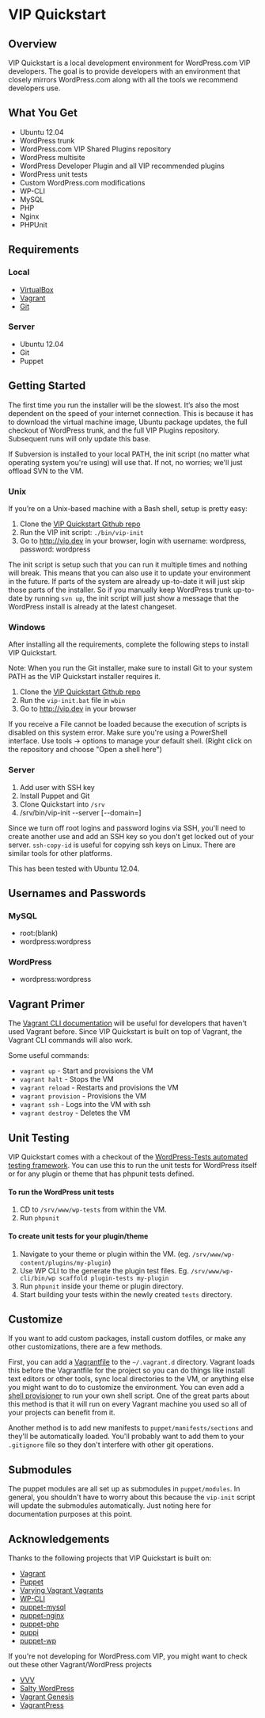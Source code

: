 # VIP Quickstart

## Overview

VIP Quickstart is a local development environment for WordPress.com VIP developers. The goal is to provide developers with an environment that closely mirrors WordPress.com along with all the tools we recommend developers use.

## What You Get

*   Ubuntu 12.04
*   WordPress trunk
*   WordPress.com VIP Shared Plugins repository
*   WordPress multisite
*   WordPress Developer Plugin and all VIP recommended plugins
*   WordPress unit tests
*   Custom WordPress.com modifications
*   WP-CLI
*   MySQL
*   PHP
*   Nginx
*   PHPUnit

## Requirements

### Local

* [VirtualBox](https://www.virtualbox.org/wiki/Downloads)
* [Vagrant](http://downloads.vagrantup.com/)
* [Git](http://git-scm.com/downloads)

### Server

* Ubuntu 12.04
* Git
* Puppet

## Getting Started

The first time you run the installer will be the slowest. It’s also the most dependent on the speed of your internet connection. This is because it has to download the virtual machine image, Ubuntu package updates, the full checkout of WordPress trunk, and the full VIP Plugins repository. Subsequent runs will only update this base.

If Subversion is installed to your local PATH, the init script (no matter what operating system you're using) will use that. If not, no worries; we'll just offload SVN to the VM.

### Unix

If you’re on a Unix-based machine with a Bash shell, setup is pretty easy:

1.  Clone the [VIP Quickstart Github repo](https://github.com/Automattic/vip-quickstart)
2.  Run the VIP init script: `./bin/vip-init`
3.  Go to http://vip.dev in your browser, login with username: wordpress, password: wordpress

The init script is setup such that you can run it multiple times and nothing will break. This means that you can also use it to update your environment in the future. If parts of the system are already up-to-date it will just skip those parts of the installer. So if you manually keep WordPress trunk up-to-date by running `svn up`, the init script will just show a message that the WordPress install is already at the latest changeset.

### Windows

After installing all the requirements, complete the following steps to install VIP Quickstart.

Note: When you run the Git installer, make sure to install Git to your system PATH as the VIP Quickstart installer requires it.

1.  Clone the [VIP Quickstart Github repo](https://github.com/Automattic/vip-quickstart)
2.  Run the `vip-init.bat` file in `wbin`
3.  Go to http://vip.dev in your browser

If you receive a File cannot be loaded because the execution of scripts is disabled on this system error. Make sure you're using a PowerShell interface. Use tools -> options to manage your default shell. (Right click on the repository and choose "Open a shell here")

### Server

1. Add user with SSH key
2. Install Puppet and Git
3. Clone Quickstart into `/srv`
4. /srv/bin/vip-init --server [--domain=<domain>]

Since we turn off root logins and password logins via SSH, you'll need to create another use and add an SSH key so you don't get locked out of your server. `ssh-copy-id` is useful for copying ssh keys on Linux. There are similar tools for other platforms.

This has been tested with Ubuntu 12.04.

## Usernames and Passwords

### MySQL
* root:(blank)
* wordpress:wordpress

### WordPress
* wordpress:wordpress

## Vagrant Primer

The [Vagrant CLI documentation](http://docs.vagrantup.com/v2/cli/index.html) will be useful for developers that haven't used Vagrant before. Since VIP Quickstart is built on top of Vagrant, the Vagrant CLI commands will also work.

Some useful commands:

* `vagrant up` - Start and provisions the VM
* `vagrant halt` - Stops the VM
* `vagrant reload` - Restarts and provisions the VM
* `vagrant provision` - Provisions the VM
* `vagrant ssh` - Logs into the VM with ssh
* `vagrant destroy` - Deletes the VM

## Unit Testing

VIP Quickstart comes with a checkout of the [WordPress-Tests automated testing framework](http://make.wordpress.org/core/handbook/automated-testing/). You can use this to run the unit tests for WordPress itself or for any plugin or theme that has phpunit tests defined.

#### To run the WordPress unit tests

1. CD to `/srv/www/wp-tests` from within the VM.
2. Run `phpunit`

#### To create unit tests for your plugin/theme

1. Navigate to your theme or plugin within the VM. (eg. `/srv/www/wp-content/plugins/my-plugin`)
2. Use WP CLI to the generate the plugin test files. Eg. `/srv/www/wp-cli/bin/wp scaffold plugin-tests my-plugin`
3. Run `phpunit` inside your theme or plugin directory.
4. Start building your tests within the newly created `tests` directory.

## Customize

If you want to add custom packages, install custom dotfiles, or make any other customizations, there are a few methods.

First, you can add a [Vagrantfile](http://docs.vagrantup.com/v2/vagrantfile/index.html) to the `~/.vagrant.d` directory. Vagrant loads this before the Vagrantfile for the project so you can do things like install text editors or other tools, sync local directories to the VM, or anything else you might want to do to customize the environment. You can even add a [shell provisioner](http://docs.vagrantup.com/v2/provisioning/shell.html) to run your own shell script. One of the great parts about this method is that it will run on every Vagrant machine you used so all of your projects can benefit from it.

Another method is to add new manifests to `puppet/manifests/sections` and they'll be automatically loaded. You'll probably want to add them to your `.gitignore` file so they don't interfere with other git operations.

## Submodules

The puppet modules are all set up as submodules in `puppet/modules`. In general, you shouldn't have to worry about this because the `vip-init` script will update the submodules automatically. Just noting here for documentation purposes at this point.

## Acknowledgements

Thanks to the following projects that VIP Quickstart is built on:

* [Vagrant](http://vagrantup.com/)
* [Puppet](http://puppetlabs.com/)
* [Varying Vagrant Vagrants](https://github.com/10up/varying-vagrant-vagrants)
* [WP-CLI](http://wp-cli.org)
* [puppet-mysql](https://github.com/example42/puppet-mysql)
* [puppet-nginx](https://github.com/example42/puppet-nginx)
* [puppet-php](https://github.com/jippi/puppet-php)
* [puppi](https://github.com/example42/puppi)
* [puppet-wp](https://github.com/rmccue/puppet-wp)

If you're not developing for WordPress.com VIP, you might want to check out these other Vagrant/WordPress projects

* [VVV](https://github.com/Varying-Vagrant-Vagrants/VVV)
* [Salty WordPress](https://github.com/humanmade/Salty-WordPress)
* [Vagrant Genesis](https://github.com/genesis/wordpress/)
* [VagrantPress](https://github.com/chad-thompson/vagrantpress)
